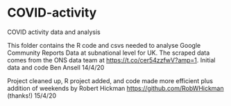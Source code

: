 # COVID-activity
COVID activity data and analysis

This folder contains the R code and csvs needed to analyse Google Community Reports Data at subnational level for UK. 
The scraped data comes from the ONS data team at https://t.co/cer54zzfwV?amp=1. Initial data and code Ben Ansell 14/4/20

Project cleaned up, R project added, and code made more efficient plus addition of weekends by Robert Hickman https://github.com/RobWHickman (thanks!) 15/4/20
